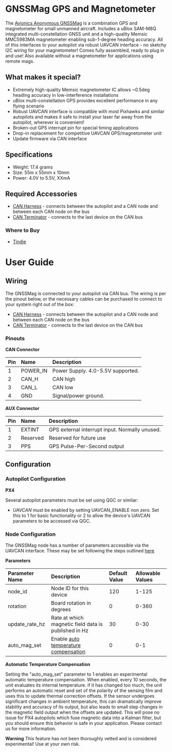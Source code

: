 # GNSSMag GPS and Magnetometer

The [Avionics Anonymous GNSSMag](https://www.tindie.com/products/avionicsanonymous/uavcan-gps-magnetometer/) is a combination GPS and magnetometer for small unmanned aircraft. Includes a uBlox SAM-M8Q integrated multi-constellation GNSS unit and a high-quality Memsic MMC5983MA magnetometer enabling sub-1-degree heading accuracy. All of this interfaces to your autopilot via robust UAVCAN interface - no sketchy I2C wiring for your magnetometer! Comes fully assembled, ready to plug in and use! Also available without a magnetometer for applications using remote mags.

## What makes it special?

* Extremely high-quality Memsic magnetometer IC allows ~0.5deg heading accuracy in low-interference installations
* uBlox multi-constellation GPS provides excellent performance in any flying scenario
* Robust UAVCAN interface is compatible with most Pixhawks and similar autopilots and makes it safe to install your laser far away from the autopilot, wherever is convenient!
* Broken-out GPS interrupt pin for special timing applications
* Drop-in replacement for competitive UAVCAN GPS/magnetometer unit
* Update firmware via CAN interface

## Specifications

* Weight: 17.4 grams
* Size: 55m x 55mm x 10mm
* Power: 4.0V to 5.5V, XXmA
 
## Required Accessories

* [CAN Harness](https://www.tindie.com/products/avionicsanonymous/uavcan-interconnect-cable/) - connects between the autopilot and a CAN node and between each CAN node on the bus
* [CAN Terminator](https://www.tindie.com/products/avionicsanonymous/uavcan-jst-terminator/) - connects to the last device on the CAN bus

### Where to Buy

* [Tindie](https://www.tindie.com/products/avionicsanonymous/uavcan-gps-magnetometer/)

# User Guide

## Wiring

The GNSSMag is connected to your autopilot via CAN bus. The wiring is per the pinout below, or the necessary cables can be purchased to connect to your system right out of the box:

* [CAN Harness](https://www.tindie.com/products/avionicsanonymous/uavcan-interconnect-cable/) - connects between the autopilot and a CAN node and between each CAN node on the bus
* [CAN Terminator](https://www.tindie.com/products/avionicsanonymous/uavcan-jst-terminator/) - connects to the last device on the CAN bus

### Pinouts

**CAN Connector**

| Pin | Name | Description |
| :--- | :--- | :--- |
| 1 | POWER\_IN | Power Supply. 4.0-5.5V supported. |
| 2 | CAN\_H | CAN high |
| 3 | CAN\_L | CAN low |
| 4 | GND | Signal/power ground. |

**AUX Connector**

| Pin | Name | Description |
| :--- | :--- | :--- |
| 1 | EXTINT | GPS external interrupt input. Normally unused. |
| 2 | Reserved | Reserved for future use |
| 3 | PPS | GPS Pulse-Per-Second output |

## Configuration

### Autopilot Configuration

**PX4**

Several autopilot parameters must be set using QGC or similar:

* _UAVCAN_ must be enabled by setting UAVCAN\_ENABLE non zero. Set this to 1 for basic functionality or 2 to allow the device's UAVCAN parameters to be accessed via QGC.

### Node Configuration

The GNSSMag node has a number of parameters accessible via the UAVCAN interface. These may be set following the steps outlined [here](../general/parameters.md)

**Parameters**

| Parameter Name | Description | Default Value | Allowable Values |
| :--- | :--- | :--- | :--- |
| node\_id | Node ID for this device | 120 | 1-125 |
| rotation | Board rotation in degrees | 0 | 0-360 |
| update\_rate\_hz | Rate at which magnetic field data is published in Hz | 30 | 0-30 |
| auto\_mag\_set | Enable [auto temperature compensation](minimag.md#automatic-temperature-compensation) | 0 | 0-1 |  
<span></span>

**Automatic Temperature Compensation**

Setting the "auto\_mag\_set" parameter to 1 enables an experimental automatic temperature compensation. When enabled, every 10 seconds, the unit evaluates its internal temperature. if it has changed too much, the unit performs an automatic reset and set of the polarity of the sensing film and uses this to update thermal correction offsets. If the sensor undergoes significant changes in ambient temperature, this can dramatically improve stability and accuracy of its output, but also leads to small step changes in the magnetic field output when the offsets are updated. This will pose no issue for PX4 autopilots which fuse magnetic data into a Kalman filter, but you should ensure this behavior is safe in your application. Please contact us for more information.

**Warning** This feature has not been thoroughly vetted and is considered experimental! Use at your own risk.

